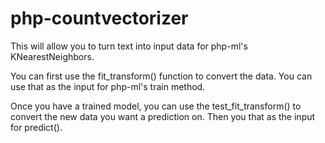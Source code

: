 # php-countvectorizer

This will allow you to turn text into input data for php-ml's KNearestNeighbors.

You can first use the fit_transform() function to convert the data.  You can use that as the input for php-ml's train method.

Once you have a trained model, you can use the test_fit_transform() to convert the new data you want a prediction on.  Then you that as the input for predict().
